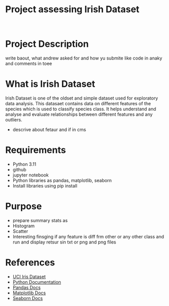 # Project assessing Irish Dataset

<br>

# Project Description
write baout, what andrew asked for and how yu submite like code in anaky and comments in toee 

# What is Irish Dataset  
Irish Dataset is one of the oldset and simple dataset used for exploratory data analysis. This datasaet contains data on different features of the species which is used to classify species class. It helps understand and analyse and evaluate relationships between different features and any outliers. 
- descrive about fetaur and if in cms 


# Requirements 
 - Python 3.11
 - github
 - jupyter notebook
 - Python libraries as pandas, matplotlib, seaborn  
 - Install libraries using pip install

 # Purpose
 - prepare summary stats as 
 - Histogram
 - Scatter 
 - Interesting finsging if any feature is diff frm other or any other class
  and run and display retsur sin txt or png and png files


 # References
 - [UCI Iris Dataset](https://archive.ics.uci.edu/ml/datasets/iris)
 - [Python Documentation](https://www.python.org/)
- [Pandas Docs](https://pandas.pydata.org/)
- [Matplotlib Docs](https://matplotlib.org/)
- [Seaborn Docs](https://seaborn.pydata.org/)


